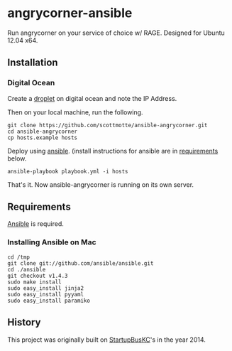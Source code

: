 # angrycorner-ansible

Run angrycorner on your service of choice w/ RAGE. Designed for Ubuntu 12.04 x64.

## Installation

### Digital Ocean

Create a [droplet](https://www.digitalocean.com/?refcode=ebcbc179c33f) on digital ocean and note the IP Address. 

Then on your local machine, run the following.

```
git clone https://github.com/scottmotte/ansible-angrycorner.git
cd ansible-angrycorner
cp hosts.example hosts
```

Deploy using [ansible](http://www.ansibleworks.com). (install instructions for ansible are in [requirements](#requirements) below.

```
ansible-playbook playbook.yml -i hosts
```

That's it. Now ansible-angrycorner is running on its own server.

## Requirements

[Ansible](http://www.ansibleworks.com/) is required. 

### Installing Ansible on Mac

```
cd /tmp
git clone git://github.com/ansible/ansible.git
cd ./ansible
git checkout v1.4.3
sudo make install
sudo easy_install jinja2 
sudo easy_install pyyaml
sudo easy_install paramiko
```

## History

This project was originally built on [StartupBusKC](http://twitter.com/startupbuskc)'s in the year 2014. 


